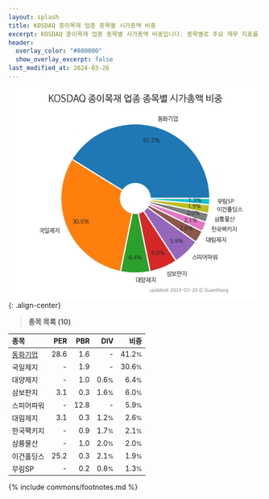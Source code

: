 ```yaml
---
layout: splash
title: KOSDAQ 종이목재 업종 종목별 시가총액 비중
excerpt: KOSDAQ 종이목재 업종 종목별 시가총액 비중입니다. 종목별로 주요 재무 지표를 함께 표시합니다.
header:
  overlay_color: "#800000"
  show_overlay_excerpt: false
last_modified_at: 2024-03-26
---
```



![KOSDAQ 종이목재 업종 종목별 시가총액 비중](/stats/sector/images/kosdaq_업종_종이목재_종목.png){: .align-center}


> **종목 목록 (10)**<a id="list"></a>

| **종목** | **PER** | **PBR** | **DIV** | **비중** |
| :------- | ------: | ------: | ------: | -------: |
| [동화기업](/025900/) | 28.6 | 1.6 | - | 41.2<small>%</small> |
| 국일제지 | - | 1.9 | - | 30.6<small>%</small> |
| 대양제지 | - | 1.0 | 0.6<small>%</small> | 6.4<small>%</small> |
| 삼보판지 | 3.1 | 0.3 | 1.6<small>%</small> | 6.0<small>%</small> |
| 스피어파워 | - | 12.8 | - | 5.9<small>%</small> |
| 대림제지 | 3.1 | 0.3 | 1.2<small>%</small> | 2.6<small>%</small> |
| 한국팩키지 | - | 0.9 | 1.7<small>%</small> | 2.1<small>%</small> |
| 삼륭물산 | - | 1.0 | 2.0<small>%</small> | 2.0<small>%</small> |
| 이건홀딩스 | 25.2 | 0.3 | 2.1<small>%</small> | 1.9<small>%</small> |
| 무림SP | - | 0.2 | 0.8<small>%</small> | 1.3<small>%</small> |

{% include commons/footnotes.md %}